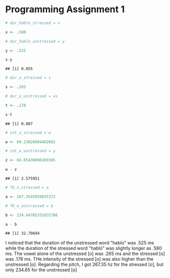 
Programming Assignment 1
========================

``` r
# dur_hablo_stressed = x

x <- .580

# dur_hablo_unstressed = y

y <- .525

x-y
```

    ## [1] 0.055

``` r
# dur_o_stressed = s

s <- .265

# dur_o_unstressed = us

t <- .178

s-t
```

    ## [1] 0.087

``` r
# int_o_stressed = w

w <- 69.23026004402662

# int_o_unstressed = y

z <- 66.65430896389385

w - z
```

    ## [1] 2.575951

``` r
# f0_o_stressed = a 

a <- 267.3545959655372 

# f0_o_unstressed = b

b <- 234.64765332032786 

a - b
```

    ## [1] 32.70694

I noticed that the duration of the unstressed word "hablo" was .525 ms while the duration of the stressed word "habló" was slightly longer as .580 ms. The vowel alone of the unstressed \[o\] was .265 ms and the stressed \[o\] was .178 ms. THe intensity of the stressed \[o\] was also higher than the unstressed \[o\]. Regarding the pitch, I got 267.35 hz for the stressed \[o\], but only 234.65 for the unstressed \[o\]
